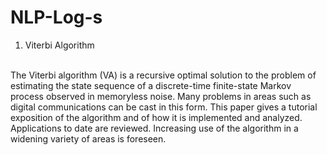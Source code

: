 # NLP-Log-s

1. Viterbi Algorithm
<br>
The Viterbi algorithm (VA) is a recursive optimal solution to the problem of estimating the state sequence of a discrete-time finite-state Markov process observed in memoryless noise. Many problems in areas such as digital communications can be cast in this form. This paper gives a tutorial exposition of the algorithm and of how it is implemented and analyzed. Applications to date are reviewed. Increasing use of the algorithm in a widening variety of areas is foreseen.
